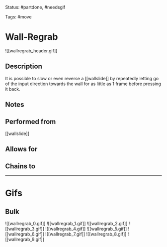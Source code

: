 Status: #partdone, #needsgif 

Tags: #move

# Wall-Regrab
![[wallregrab_header.gif]]
## Description
It is possible to slow or even reverse a [[wallslide]] by repeatedly letting go of the input direction towards the wall for as little as 1 frame before pressing it back.

## Notes


## Performed from
[[wallslide]]

## Allows for


## Chains to


___
# Gifs
## Bulk
![[wallregrab_0.gif]]
![[wallregrab_1.gif]]
![[wallregrab_2.gif]]
![[wallregrab_3.gif]]
![[wallregrab_4.gif]]
![[wallregrab_5.gif]]
![[wallregrab_6.gif]]
![[wallregrab_7.gif]]
![[wallregrab_8.gif]]
![[wallregrab_9.gif]]